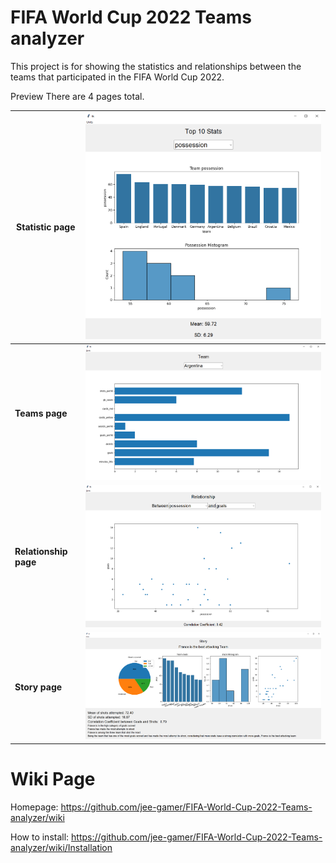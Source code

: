 # FIFA World Cup 2022 Teams analyzer

This project is for showing the statistics and relationships between the teams
that participated in the FIFA World Cup 2022.

Preview
There are 4 pages total.

**Statistic page** | ![page1.png](screenshots%2Fpage1.png)
--- | ---
**Teams page** | ![page2.png](screenshots%2Fpage2.png)
**Relationship page** | ![page3.png](screenshots%2Fpage3.png)
**Story page** | ![storypage.png](screenshots%2Fdata%2Fstorypage.png)

# Wiki Page

Homepage: https://github.com/jee-gamer/FIFA-World-Cup-2022-Teams-analyzer/wiki

How to install: https://github.com/jee-gamer/FIFA-World-Cup-2022-Teams-analyzer/wiki/Installation
